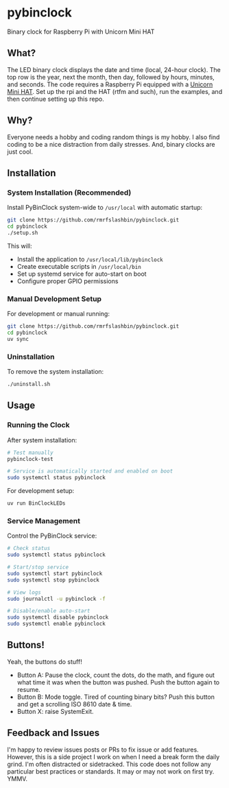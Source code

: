 # pybinclock
Binary clock for Raspberry Pi with Unicorn Mini HAT

## What?
The LED binary clock displays the date and time (local, 24-hour clock). The top row is the year, next the month, then day, 
followed by hours, minutes, and seconds. The code requires a Raspberry Pi equipped with a 
[Unicorn Mini HAT](https://shop.pimoroni.com/products/unicorn-hat-mini). Set up the rpi and the HAT (rtfm and such), run the examples, 
and then continue setting up this repo.

## Why?
Everyone needs a hobby and coding random things is my hobby. I also find coding to be a nice distraction from daily 
stresses. And, binary clocks are just cool.

## Installation

### System Installation (Recommended)
Install PyBinClock system-wide to `/usr/local` with automatic startup:

```bash
git clone https://github.com/rmrfslashbin/pybinclock.git
cd pybinclock
./setup.sh
```

This will:
- Install the application to `/usr/local/lib/pybinclock`
- Create executable scripts in `/usr/local/bin`
- Set up systemd service for auto-start on boot
- Configure proper GPIO permissions

### Manual Development Setup
For development or manual running:

```bash
git clone https://github.com/rmrfslashbin/pybinclock.git
cd pybinclock
uv sync
```

### Uninstallation
To remove the system installation:
```bash
./uninstall.sh
```

## Usage

### Running the Clock
After system installation:
```bash
# Test manually
pybinclock-test

# Service is automatically started and enabled on boot
sudo systemctl status pybinclock
```

For development setup:
```bash
uv run BinClockLEDs
```

### Service Management
Control the PyBinClock service:

```bash
# Check status
sudo systemctl status pybinclock

# Start/stop service
sudo systemctl start pybinclock
sudo systemctl stop pybinclock

# View logs
sudo journalctl -u pybinclock -f

# Disable/enable auto-start
sudo systemctl disable pybinclock
sudo systemctl enable pybinclock
```

## Buttons!
Yeah, the buttons do stuff!
- Button A: Pause the clock, count the dots, do the math, and figure out what time it was when the button was pushed. Push the button again to resume.
- Button B: Mode toggle. Tired of counting binary bits? Push this button and get a scrolling ISO 8610 date & time.
- Button X: raise SystemExit.

## Feedback and Issues
I'm happy to review issues posts or PRs to fix issue or add features. However, this is a side project I work on when I need a break form the daily grind. I'm often distracted or sidetracked. This code does not follow any particular best practices or standards. It may or may not work on first try. YMMV.
